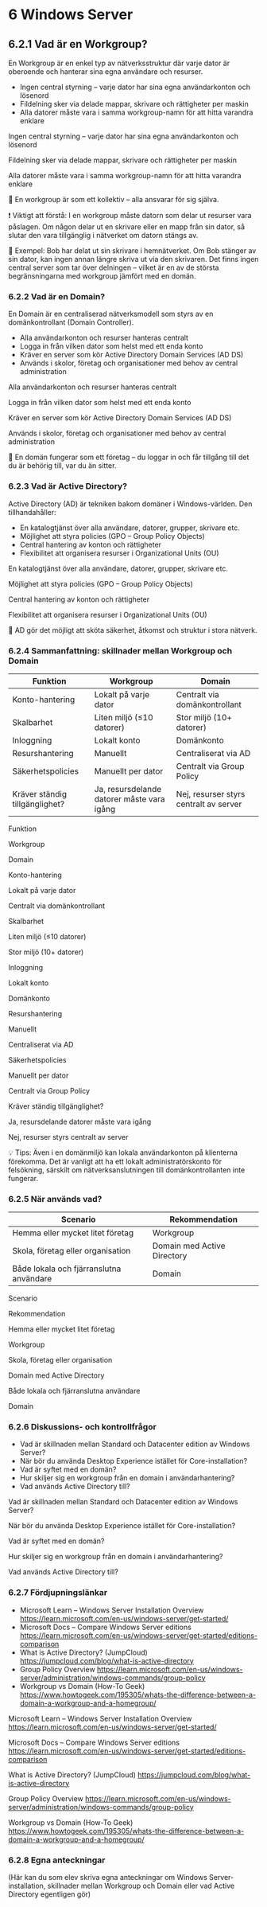 # 6 Windows Server

## 6.2.1 Vad är en Workgroup?

En Workgroup är en enkel typ av nätverksstruktur där varje dator är oberoende och hanterar sina egna användare och resurser.

- Ingen central styrning – varje dator har sina egna användarkonton och lösenord
- Fildelning sker via delade mappar, skrivare och rättigheter per maskin
- Alla datorer måste vara i samma workgroup-namn för att hitta varandra enklare

Ingen central styrning – varje dator har sina egna användarkonton och lösenord

Fildelning sker via delade mappar, skrivare och rättigheter per maskin

Alla datorer måste vara i samma workgroup-namn för att hitta varandra enklare

🧠 En workgroup är som ett kollektiv – alla ansvarar för sig själva.

❗ Viktigt att förstå:
 I en workgroup måste datorn som delar ut resurser vara påslagen. Om någon delar ut en skrivare eller en mapp från sin dator, så slutar den vara tillgänglig i nätverket om datorn stängs av.

🔧 Exempel:
 Bob har delat ut sin skrivare i hemnätverket. Om Bob stänger av sin dator, kan ingen annan längre skriva ut via den skrivaren. Det finns ingen central server som tar över delningen – vilket är en av de största begränsningarna med workgroup jämfört med en domän.


### 6.2.2 Vad är en Domain?

En Domain är en centraliserad nätverksmodell som styrs av en domänkontrollant (Domain Controller).

- Alla användarkonton och resurser hanteras centralt
- Logga in från vilken dator som helst med ett enda konto
- Kräver en server som kör Active Directory Domain Services (AD DS)
- Används i skolor, företag och organisationer med behov av central administration

Alla användarkonton och resurser hanteras centralt

Logga in från vilken dator som helst med ett enda konto

Kräver en server som kör Active Directory Domain Services (AD DS)

Används i skolor, företag och organisationer med behov av central administration

💼 En domän fungerar som ett företag – du loggar in och får tillgång till det du är behörig till, var du än sitter.


### 6.2.3 Vad är Active Directory?

Active Directory (AD) är tekniken bakom domäner i Windows-världen. Den tillhandahåller:

- En katalogtjänst över alla användare, datorer, grupper, skrivare etc.
- Möjlighet att styra policies (GPO – Group Policy Objects)
- Central hantering av konton och rättigheter
- Flexibilitet att organisera resurser i Organizational Units (OU)

En katalogtjänst över alla användare, datorer, grupper, skrivare etc.

Möjlighet att styra policies (GPO – Group Policy Objects)

Central hantering av konton och rättigheter

Flexibilitet att organisera resurser i Organizational Units (OU)

🔐 AD gör det möjligt att sköta säkerhet, åtkomst och struktur i stora nätverk.

### 6.2.4 Sammanfattning: skillnader mellan Workgroup och Domain

| Funktion | Workgroup | Domain |
| --- | --- | --- |
| Konto-hantering | Lokalt på varje dator | Centralt via domänkontrollant |
| Skalbarhet | Liten miljö (≤10 datorer) | Stor miljö (10+ datorer) |
| Inloggning | Lokalt konto | Domänkonto |
| Resurshantering | Manuellt | Centraliserat via AD |
| Säkerhetspolicies | Manuellt per dator | Centralt via Group Policy |
| Kräver ständig tillgänglighet? | Ja, resursdelande datorer måste vara igång | Nej, resurser styrs centralt av server |

Funktion

Workgroup

Domain

Konto-hantering

Lokalt på varje dator

Centralt via domänkontrollant

Skalbarhet

Liten miljö (≤10 datorer)

Stor miljö (10+ datorer)

Inloggning

Lokalt konto

Domänkonto

Resurshantering

Manuellt

Centraliserat via AD

Säkerhetspolicies

Manuellt per dator

Centralt via Group Policy

Kräver ständig tillgänglighet?

Ja, resursdelande datorer måste vara igång

Nej, resurser styrs centralt av server


💡 Tips: Även i en domänmiljö kan lokala användarkonton på klienterna förekomma. Det är vanligt att ha ett lokalt administratörskonto för felsökning, särskilt om nätverksanslutningen till domänkontrollanten inte fungerar.

### 6.2.5 När används vad?

| Scenario | Rekommendation |
| --- | --- |
| Hemma eller mycket litet företag | Workgroup |
| Skola, företag eller organisation | Domain med Active Directory |
| Både lokala och fjärranslutna användare | Domain |

Scenario

Rekommendation

Hemma eller mycket litet företag

Workgroup

Skola, företag eller organisation

Domain med Active Directory

Både lokala och fjärranslutna användare

Domain



### 6.2.6 Diskussions- och kontrollfrågor

- Vad är skillnaden mellan Standard och Datacenter edition av Windows Server?
- När bör du använda Desktop Experience istället för Core-installation?
- Vad är syftet med en domän?
- Hur skiljer sig en workgroup från en domain i användarhantering?
- Vad används Active Directory till?

Vad är skillnaden mellan Standard och Datacenter edition av Windows Server?

När bör du använda Desktop Experience istället för Core-installation?

Vad är syftet med en domän?

Hur skiljer sig en workgroup från en domain i användarhantering?

Vad används Active Directory till?



### 6.2.7 Fördjupningslänkar

- Microsoft Learn – Windows Server Installation Overview https://learn.microsoft.com/en-us/windows-server/get-started/
- Microsoft Docs – Compare Windows Server editions https://learn.microsoft.com/en-us/windows-server/get-started/editions-comparison
- What is Active Directory? (JumpCloud) https://jumpcloud.com/blog/what-is-active-directory
- Group Policy Overview https://learn.microsoft.com/en-us/windows-server/administration/windows-commands/group-policy
- Workgroup vs Domain (How-To Geek) https://www.howtogeek.com/195305/whats-the-difference-between-a-domain-a-workgroup-and-a-homegroup/

Microsoft Learn – Windows Server Installation Overview
 https://learn.microsoft.com/en-us/windows-server/get-started/

Microsoft Docs – Compare Windows Server editions
https://learn.microsoft.com/en-us/windows-server/get-started/editions-comparison

What is Active Directory? (JumpCloud)
 https://jumpcloud.com/blog/what-is-active-directory

Group Policy Overview
https://learn.microsoft.com/en-us/windows-server/administration/windows-commands/group-policy

Workgroup vs Domain (How-To Geek)
 https://www.howtogeek.com/195305/whats-the-difference-between-a-domain-a-workgroup-and-a-homegroup/



### 6.2.8 Egna anteckningar

(Här kan du som elev skriva egna anteckningar om Windows Server-installation, skillnader mellan Workgroup och Domain eller vad Active Directory egentligen gör)


